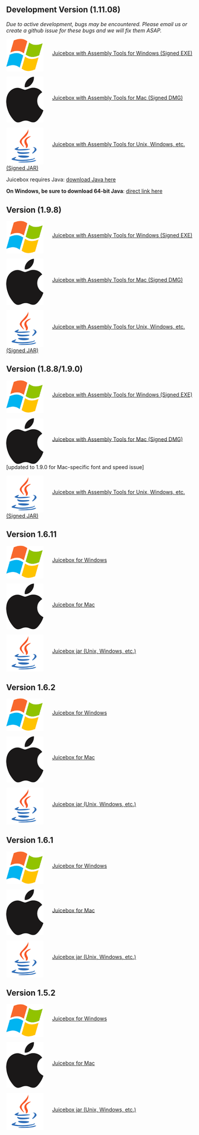 ## Development Version (1.11.08)

*Due to active development, bugs may be encountered. Please email us or create a github issue for these bugs and we will fix them ASAP.*

<a href="https://s3.amazonaws.com/hicfiles.tc4ga.com/public/Juicebox/Juicebox_1.11.08.exe"><img src="images/winlogo.png" width=100 align="middle"/></a>&nbsp;&nbsp;&nbsp;&nbsp;&nbsp;&nbsp;<a href="https://s3.amazonaws.com/hicfiles.tc4ga.com/public/Juicebox/Juicebox_1.11.08.exe">Juicebox with Assembly Tools for Windows (Signed EXE)</a>

<a href="https://s3.amazonaws.com/hicfiles.tc4ga.com/public/Juicebox/Juicebox_1.11.08.dmg"><img src="images/maclogo.png" width=100 align="middle"/></a>&nbsp;&nbsp;&nbsp;&nbsp;&nbsp;&nbsp;<a href="https://s3.amazonaws.com/hicfiles.tc4ga.com/public/Juicebox/Juicebox_1.11.08.dmg">Juicebox with Assembly Tools for Mac (Signed DMG)</a>

<a href="https://s3.amazonaws.com/hicfiles.tc4ga.com/public/Juicebox/Juicebox_1.11.08.jar"><img src="images/javalogo.png" width=100 align="middle"/></a>&nbsp;&nbsp;&nbsp;&nbsp;&nbsp;&nbsp;<a href="https://s3.amazonaws.com/hicfiles.tc4ga.com/public/Juicebox/Juicebox_1.11.08.jar">Juicebox with Assembly Tools for Unix, Windows, etc. (Signed JAR)</a>

Juicebox requires Java: [download Java here](https://java.com/en/download/)

**On Windows, be sure to download 64-bit Java**: [direct link here](http://javadl.oracle.com/webapps/download/AutoDL?BundleId=218833_e9e7ea248e2c4826b92b3f075a80e441)

##  Version (1.9.8)

<a href="http://hicfiles.tc4ga.com.s3.amazonaws.com/public/Juicebox/Juicebox_1.9.8.exe"><img src="images/winlogo.png" width=100 align="middle"/></a>&nbsp;&nbsp;&nbsp;&nbsp;&nbsp;&nbsp;<a href="http://hicfiles.tc4ga.com.s3.amazonaws.com/public/Juicebox/Juicebox_1.9.8.exe">Juicebox with Assembly Tools for Windows (Signed EXE)</a>

<a href="http://hicfiles.tc4ga.com.s3.amazonaws.com/public/Juicebox/Juicebox_1.9.8.dmg"><img src="images/maclogo.png" width=100 align="middle"/></a>&nbsp;&nbsp;&nbsp;&nbsp;&nbsp;&nbsp;<a href="http://hicfiles.tc4ga.com.s3.amazonaws.com/public/Juicebox/Juicebox_1.9.8.dmg">Juicebox with Assembly Tools for Mac (Signed DMG)</a>

<a href="http://hicfiles.tc4ga.com.s3.amazonaws.com/public/Juicebox/Juicebox_1.9.8.jar"><img src="images/javalogo.png" width=100 align="middle"/></a>&nbsp;&nbsp;&nbsp;&nbsp;&nbsp;&nbsp;<a href="http://hicfiles.tc4ga.com.s3.amazonaws.com/public/Juicebox/Juicebox_1.9.8.jar">Juicebox with Assembly Tools for Unix, Windows, etc. (Signed JAR)</a>

## Version (1.8.8/1.9.0)

<a href="https://s3.amazonaws.com/hicfiles.tc4ga.com/public/juicebox/Juicebox_1.8.8.exe"><img src="images/winlogo.png" width=100 align="middle"/></a>&nbsp;&nbsp;&nbsp;&nbsp;&nbsp;&nbsp;<a href="https://s3.amazonaws.com/hicfiles.tc4ga.com/public/juicebox/Juicebox_1.8.8.exe">Juicebox with Assembly Tools for Windows (Signed EXE)</a>

<a href="https://s3.amazonaws.com/hicfiles.tc4ga.com/public/juicebox/Juicebox_1.9.0.dmg"><img src="images/maclogo.png" width=100 align="middle"/></a>&nbsp;&nbsp;&nbsp;&nbsp;&nbsp;&nbsp;<a href="https://s3.amazonaws.com/hicfiles.tc4ga.com/public/juicebox/Juicebox_1.9.0.dmg">Juicebox with Assembly Tools for Mac (Signed DMG)</a> [updated to 1.9.0 for Mac-specific font and speed issue]

<a href="https://s3.amazonaws.com/hicfiles.tc4ga.com/public/juicebox/Juicebox_1.8.8.jar"><img src="images/javalogo.png" width=100 align="middle"/></a>&nbsp;&nbsp;&nbsp;&nbsp;&nbsp;&nbsp;<a href="https://s3.amazonaws.com/hicfiles.tc4ga.com/public/juicebox/Juicebox_1.8.8.jar">Juicebox with Assembly Tools for Unix, Windows, etc. (Signed JAR)</a>

## Version 1.6.11

<a href="http://hicfiles.tc4ga.com.s3.amazonaws.com/public/juicebox/Juicebox.1.6.11.exe"><img src="images/winlogo.png" width=100 align="middle"/></a>&nbsp;&nbsp;&nbsp;&nbsp;&nbsp;&nbsp;<a href="http://hicfiles.tc4ga.com.s3.amazonaws.com/public/juicebox/Juicebox.1.6.11.exe">Juicebox for Windows</a>

<a href="http://hicfiles.tc4ga.com.s3.amazonaws.com/public/juicebox/Juicebox.1.6.11.dmg"><img src="images/maclogo.png" width=100 align="middle"/></a>&nbsp;&nbsp;&nbsp;&nbsp;&nbsp;&nbsp;<a href="http://hicfiles.tc4ga.com.s3.amazonaws.com/public/juicebox/Juicebox.1.6.11.dmg">Juicebox for Mac</a>

<a href="http://hicfiles.tc4ga.com.s3.amazonaws.com/public/juicebox/Juicebox.1.6.11.jar"><img src="images/javalogo.png" width=100 align="middle"/></a>&nbsp;&nbsp;&nbsp;&nbsp;&nbsp;&nbsp;<a href="http://hicfiles.tc4ga.com.s3.amazonaws.com/public/juicebox/Juicebox.1.6.11.jar">Juicebox jar (Unix, Windows, etc.)</a>

## Version 1.6.2

<a href="https://s3.amazonaws.com/hicfiles.tc4ga.com/public/juicebox/Juicebox.1.6.2.exe"><img src="images/winlogo.png" width=100 align="middle"/></a>&nbsp;&nbsp;&nbsp;&nbsp;&nbsp;&nbsp;<a href="https://s3.amazonaws.com/hicfiles.tc4ga.com/public/juicebox/Juicebox.1.6.2.exe">Juicebox for Windows</a>

<a href="https://s3.amazonaws.com/hicfiles.tc4ga.com/public/juicebox/Juicebox.1.6.2.dmg"><img src="images/maclogo.png" width=100 align="middle"/></a>&nbsp;&nbsp;&nbsp;&nbsp;&nbsp;&nbsp;<a href="https://s3.amazonaws.com/hicfiles.tc4ga.com/public/juicebox/Juicebox.1.6.2.dmg">Juicebox for Mac</a>

<a href="https://s3.amazonaws.com/hicfiles.tc4ga.com/public/juicebox/Juicebox.1.6.2.jar"><img src="images/javalogo.png" width=100 align="middle"/></a>&nbsp;&nbsp;&nbsp;&nbsp;&nbsp;&nbsp;<a href="https://s3.amazonaws.com/hicfiles.tc4ga.com/public/juicebox/Juicebox.1.6.2.jar">Juicebox jar (Unix, Windows, etc.)</a>

## Version 1.6.1

<a href="https://s3.amazonaws.com/hicfiles.tc4ga.com/public/juicebox/Juicebox.1.6.1.exe"><img src="images/winlogo.png" width=100 align="middle"/></a>&nbsp;&nbsp;&nbsp;&nbsp;&nbsp;&nbsp;<a href="https://s3.amazonaws.com/hicfiles.tc4ga.com/public/juicebox/Juicebox.1.6.1.exe">Juicebox for Windows</a>

<a href="https://s3.amazonaws.com/hicfiles.tc4ga.com/public/juicebox/Juicebox.1.6.1.dmg"><img src="images/maclogo.png" width=100 align="middle"/></a>&nbsp;&nbsp;&nbsp;&nbsp;&nbsp;&nbsp;<a href="https://s3.amazonaws.com/hicfiles.tc4ga.com/public/juicebox/Juicebox.1.6.1.dmg">Juicebox for Mac</a>

<a href="https://s3.amazonaws.com/hicfiles.tc4ga.com/public/juicebox/Juicebox.1.6.1.jar"><img src="images/javalogo.png" width=100 align="middle"/></a>&nbsp;&nbsp;&nbsp;&nbsp;&nbsp;&nbsp;<a href="https://s3.amazonaws.com/hicfiles.tc4ga.com/public/juicebox/Juicebox.1.6.1.jar">Juicebox jar (Unix, Windows, etc.)</a>

## Version 1.5.2

<a href="https://s3.amazonaws.com/hicfiles.tc4ga.com/public/juicebox/Juicebox.exe"><img src="images/winlogo.png" width=100 align="middle"/></a>&nbsp;&nbsp;&nbsp;&nbsp;&nbsp;&nbsp;<a href="https://s3.amazonaws.com/hicfiles.tc4ga.com/public/juicebox/Juicebox.exe">Juicebox for Windows</a>

<a href="https://s3.amazonaws.com/hicfiles.tc4ga.com/public/juicebox/Juicebox.dmg"><img src="images/maclogo.png" width=100 align="middle"/></a>&nbsp;&nbsp;&nbsp;&nbsp;&nbsp;&nbsp;<a href="https://s3.amazonaws.com/hicfiles.tc4ga.com/public/juicebox/Juicebox.dmg">Juicebox for Mac</a>

<a href="https://s3.amazonaws.com/hicfiles.tc4ga.com/public/juicebox/Juicebox.jar"><img src="images/javalogo.png" width=100 align="middle"/></a>&nbsp;&nbsp;&nbsp;&nbsp;&nbsp;&nbsp;<a href="https://s3.amazonaws.com/hicfiles.tc4ga.com/public/juicebox/Juicebox.jar">Juicebox jar (Unix, Windows, etc.)</a>
